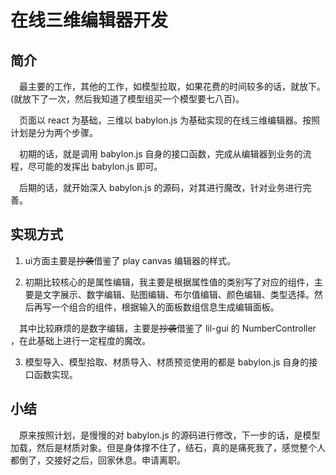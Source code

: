 # 在线三维编辑器开发

## 简介

&emsp;最主要的工作，其他的工作，如模型拉取，如果花费的时间较多的话，就放下。(就放下了一次，然后我知道了模型组买一个模型要七八百)。

&emsp;页面以 react 为基础，三维以 babylon.js 为基础实现的在线三维编辑器。按照计划是分为两个步骤。

&emsp;初期的话，就是调用 babylon.js 自身的接口函数，完成从编辑器到业务的流程，尽可能的发挥出 babylon.js 即可。

&emsp;后期的话，就开始深入 babylon.js 的源码，对其进行魔改，针对业务进行完善。

## 实现方式

1. ui方面主要是~~抄袭~~借鉴了 play canvas 编辑器的样式。

2. 初期比较核心的是属性编辑，我主要是根据属性值的类别写了对应的组件，主要是文字展示、数字编辑、贴图编辑、布尔值编辑、颜色编辑、类型选择。然后再写一个组合的组件，根据输入的面板数组信息生成编辑面板。

&emsp;其中比较麻烦的是数字编辑，主要是~~抄袭~~借鉴了 lil-gui 的 NumberController ，在此基础上进行一定程度的魔改。

3. 模型导入、模型拾取、材质导入、材质预览使用的都是 babylon.js 自身的接口函数实现。

## 小结

&emsp;原来按照计划，是慢慢的对 babylon.js 的源码进行修改，下一步的话，是模型加载，然后是材质对象。但是身体撑不住了，结石，真的是痛死我了，感觉整个人都倒了，交接好之后，回家休息。申请离职。


